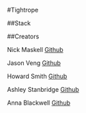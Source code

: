#Tightrope


##Stack


##Creators

Nick Maskell [Github](https://github.com/nickmask)

Jason Veng [Github](https://github.com/jasonveng)

Howard Smith [Github](https://github.com/howardsmithnz)

Ashley Stanbridge [Github](https://github.com/Ashley-Stanbridge)

Anna Blackwell [Github](https://github.com/AnnaBlackwell)
